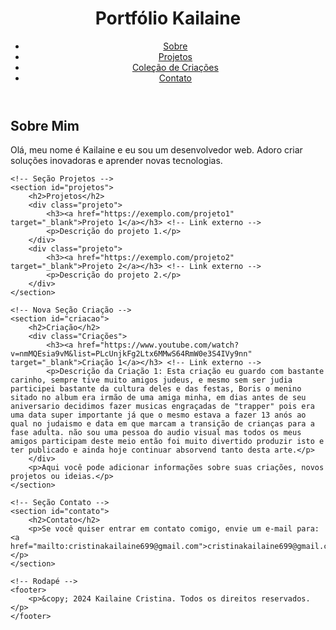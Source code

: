 
<html lang="pt-BR">
<head>       
    <meta charset="UTF-8">
    <meta name="viewport" content="width=device-width, initial-scale=1.0">
    <title>Meu Portfólio</title>
    <link rel="stylesheet" href="style.css">
</head>
<body>
    <!-- Cabeçalho da Página -->
    <header>
        <div class="header-container">
            <h1 class="logo">Portfólio Kailaine</h1> <!-- Ajuste do título -->
            <nav>
                <ul class="nav-menu">
                    <li><a href="#sobre">Sobre</a></li>
                    <li><a href="#projetos">Projetos</a></li>
                    <li><a href="#criacao">Coleção de Criações</a></li> <!-- Aba "Criação" -->
                    <li><a href="#contato">Contato</a></li>
                </ul>
            </nav>
        </div>
    </header>
    <!-- Seção Sobre -->
    <section id="sobre">
        <h2>Sobre Mim</h2>
        <p>Olá, meu nome é Kailaine e eu sou um desenvolvedor web. Adoro criar soluções inovadoras e aprender novas tecnologias.</p>
    </section>

    <!-- Seção Projetos -->
    <section id="projetos">
        <h2>Projetos</h2>
        <div class="projeto">
            <h3><a href="https://exemplo.com/projeto1" target="_blank">Projeto 1</a></h3> <!-- Link externo -->
            <p>Descrição do projeto 1.</p>
        </div>
        <div class="projeto">
            <h3><a href="https://exemplo.com/projeto2" target="_blank">Projeto 2</a></h3> <!-- Link externo -->
            <p>Descrição do projeto 2.</p>
        </div>
    </section>

    <!-- Nova Seção Criação -->
    <section id="criacao">
        <h2>Criação</h2>
        <div class="Criações">
            <h3><a href="https://www.youtube.com/watch?v=nmMQEsia9vM&list=PLcUnjkFg2Ltx6MMwS64RmW0e3S4IVy9nn" target="_blank">Criação 1</a></h3> <!-- Link externo -->
            <p>Descrição da Criação 1: Esta criação eu guardo com bastante carinho, sempre tive muito amigos judeus, e mesmo sem ser judia participei bastante da cultura deles e das festas, Boris o menino sitado no album era irmão de uma amiga minha, em dias antes de seu aniversario decidimos fazer musicas engraçadas de "trapper" pois era uma data super importante já que o mesmo estava a fazer 13 anós ao qual no judaismo e data em que marcam a transição de crianças para a fase adulta. não sou uma pessoa do audio visual mas todos os meus amigos participam deste meio então foi muito divertido produzir isto e ter publicado e ainda hoje continuar absorvend tanto desta arte.</p>
        </div>
        <p>Aqui você pode adicionar informações sobre suas criações, novos projetos ou ideias.</p>
    </section>

    <!-- Seção Contato -->
    <section id="contato">
        <h2>Contato</h2>
        <p>Se você quiser entrar em contato comigo, envie um e-mail para: <a href="mailto:cristinakailaine699@gmail.com">cristinakailaine699@gmail.com</a></p>
    </section>

    <!-- Rodapé -->
    <footer>
        <p>&copy; 2024 Kailaine Cristina. Todos os direitos reservados.</p>
    </footer>

</body>
</html>
